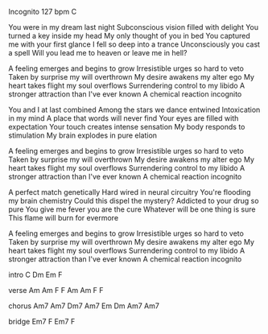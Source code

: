 Incognito								127 bpm	C

You were in my dream last night
Subconscious vision filled with delight
You turned a key inside my head
My only thought of you in bed
You captured me with your first glance
I fell so deep into a trance
Unconsciously you cast a spell
Will you lead me to heaven or leave me in hell?

A feeling emerges and begins to grow
Irresistible urges so hard to veto
Taken by surprise my will overthrown
My desire awakens my alter ego
My heart takes flight my soul overflows
Surrendering control to my libido
A stronger attraction than I've ever known
A chemical reaction incognito

You and I at last combined
Among the stars we dance entwined
Intoxication in my mind
A place that words will never find
Your eyes are filled with expectation
Your touch creates intense sensation
My body responds to stimulation
My brain explodes in pure elation

A feeling emerges and begins to grow
Irresistible urges so hard to veto
Taken by surprise my will overthrown
My desire awakens my alter ego
My heart takes flight my soul overflows
Surrendering control to my libido
A stronger attraction than I've ever known
A chemical reaction incognito

A perfect match genetically
Hard wired in neural circuitry
You're flooding my brain chemistry
Could this dispel the mystery?
Addicted to your drug so pure
You give me fever you are the cure
Whatever will be one thing is sure
This flame will burn for evermore

A feeling emerges and begins to grow
Irresistible urges so hard to veto
Taken by surprise my will overthrown
My desire awakens my alter ego
My heart takes flight my soul overflows
Surrendering control to my libido
A stronger attraction than I've ever known
A chemical reaction incognito

intro		C	Dm	Em	F

verse		Am	Am	F	F
		Am	Am	F	F

chorus		Am7	Am7	Dm7	Am7	Em	Dm	Am7	Am7

bridge		Em7	F	Em7	F

